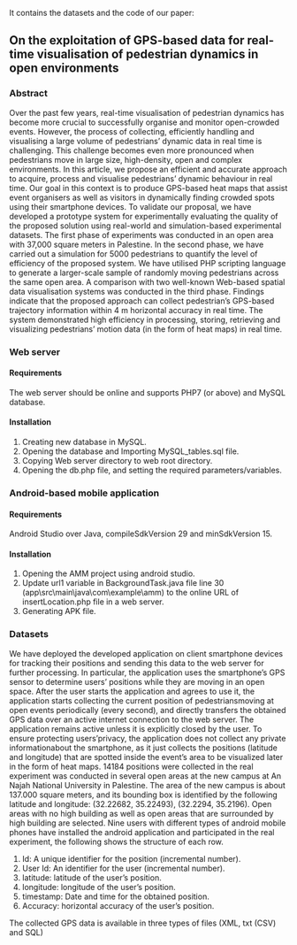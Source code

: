 It contains the datasets and the code of our paper:
## On the exploitation of GPS-based data for real-time visualisation of pedestrian dynamics in open environments

### Abstract

Over the past few years, real-time visualisation of pedestrian dynamics has become more crucial to successfully organise and monitor open-crowded events. However, the process of collecting, efficiently handling and visualising a large volume of pedestrians’ dynamic data in real time is challenging. This challenge becomes even more pronounced when pedestrians move in large size, high-density, open and complex environments. In this article, we propose an efficient and accurate approach to acquire, process and visualise pedestrians’ dynamic behaviour in real time. Our goal in this context is to produce GPS-based heat maps that assist event organisers as well as visitors in dynamically finding crowded spots using their smartphone devices. To validate our proposal, we have developed a prototype system for experimentally evaluating the quality of the proposed solution using real-world and simulation-based experimental datasets. The first phase of experiments was conducted in an open area with 37,000 square meters in Palestine. In
the second phase, we have carried out a simulation for 5000 pedestrians to quantify the level of efficiency of the proposed system. We have utilised PHP scripting language to generate a larger-scale sample of randomly moving pedestrians across the same open area. A comparison with two well-known Web-based spatial data visualisation systems was conducted in the third phase. Findings indicate that the proposed approach can collect pedestrian’s GPS-based trajectory information within 4 m horizontal accuracy in real time. The system demonstrated high efficiency in processing, storing, retrieving and visualizing pedestrians’ motion data (in the form of heat maps) in real time.

### Web server

#### Requirements
The  web server should be online and supports PHP7 (or above) and MySQL database.

#### Installation
1. Creating new database in MySQL.
2. Opening the database and Importing MySQL_tables.sql file.
3. Copying Web server directory  to web root directory.
4. Opening the db.php file, and setting the required parameters/variables.


### Android-based mobile application

#### Requirements
Android Studio over Java, compileSdkVersion 29 and minSdkVersion 15.

#### Installation
1. Opening the AMM project using android studio.
2. Update url1 variable in BackgroundTask.java file line 30 (app\src\main\java\com\example\amm) to the online URL of  insertLocation.php file in a web server.
3. Generating APK file.

### Datasets

We have deployed the developed application on client smartphone devices for tracking their positions and sending this data to the web server for further processing. In particular, the application uses the smartphone’s GPS sensor to determine users’ positions while they are moving in an open space. After the user starts the application and agrees to use it, the application starts collecting the current position of pedestriansmoving at open events periodically (every second), and directly transfers the obtained GPS data over an active internet connection to the web server. The application remains active unless it is explicitly closed by the user. To ensure protecting users’privacy, the application does not collect any private informationabout the smartphone, as it just collects the positions (latitude and longitude) that are spotted inside the event’s area to be visualized later in the form of heat maps. 14184 positions were collected in the real experiment was conducted in several open areas at the new campus at An Najah National University in Palestine. The area of the new campus is about 137.000 square meters, and its bounding box is identified by the following latitude and longitude: (32.22682, 35.22493), (32.2294, 35.2196). Open areas with no high building as well as open areas that are surrounded by high building are selected. Nine users with different types of android mobile phones have installed the android application and participated in the real experiment, the following shows the structure of each row.

 1. Id: A unique identifier for the position (incremental number).
 2. User Id: An identifier for the user (incremental number).
 3. latitude: latitude of the user’s position.
 4. longitude: longitude of the user’s position.
 5. timestamp: Date and time for the obtained position.
 6. Accuracy: horizontal accuracy of the user’s position.

The collected GPS data is available in three types of files (XML, txt (CSV) and SQL)




